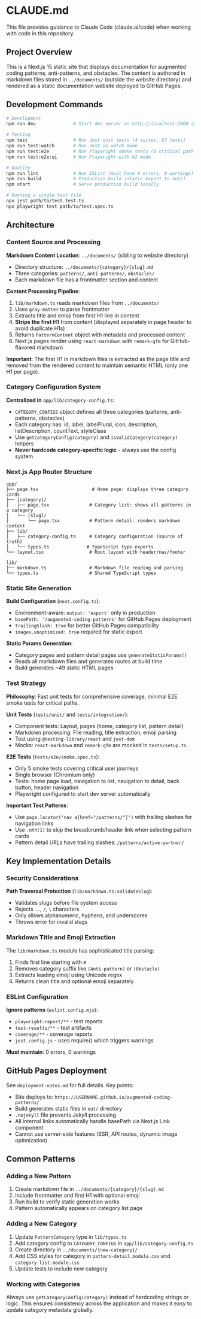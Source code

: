 # CLAUDE.md

This file provides guidance to Claude Code (claude.ai/code) when working with code in this repository.

## Project Overview

This is a Next.js 15 static site that displays documentation for augmented coding patterns, anti-patterns, and obstacles. The content is authored in markdown files stored in `../documents/` (outside the website directory) and rendered as a static documentation website deployed to GitHub Pages.

## Development Commands

```bash
# Development
npm run dev              # Start dev server on http://localhost:3000 (uses Turbopack)

# Testing
npm test                 # Run Jest unit tests (4 suites, 63 tests)
npm run test:watch       # Run Jest in watch mode
npm run test:e2e         # Run Playwright smoke tests (5 critical path tests)
npm run test:e2e:ui      # Run Playwright with UI mode

# Quality
npm run lint             # Run ESLint (must have 0 errors, 0 warnings)
npm run build            # Production build (static export to out/)
npm start                # Serve production build locally

# Running a single test file
npx jest path/to/test.test.ts
npx playwright test path/to/test.spec.ts
```

## Architecture

### Content Source and Processing

**Markdown Content Location**: `../documents/` (sibling to website directory)
- Directory structure: `../documents/{category}/{slug}.md`
- Three categories: `patterns/`, `anti-patterns/`, `obstacles/`
- Each markdown file has a frontmatter section and content

**Content Processing Pipeline**:
1. `lib/markdown.ts` reads markdown files from `../documents/`
2. Uses `gray-matter` to parse frontmatter
3. Extracts title and emoji from first H1 line in content
4. **Strips the first H1** from content (displayed separately in page header to avoid duplicate H1s)
5. Returns `PatternContent` object with metadata and processed content
6. Next.js pages render using `react-markdown` with `remark-gfm` for GitHub-flavored markdown

**Important**: The first H1 in markdown files is extracted as the page title and removed from the rendered content to maintain semantic HTML (only one H1 per page).

### Category Configuration System

**Centralized in** `app/lib/category-config.ts`:
- `CATEGORY_CONFIGS` object defines all three categories (patterns, anti-patterns, obstacles)
- Each category has: id, label, labelPlural, icon, description, listDescription, countText, styleClass
- Use `getCategoryConfig(category)` and `isValidCategory(category)` helpers
- **Never hardcode category-specific logic** - always use the config system

### Next.js App Router Structure

```
app/
├── page.tsx                    # Home page: displays three category cards
├── [category]/
│   ├── page.tsx               # Category list: shows all patterns in a category
│   └── [slug]/
│       └── page.tsx           # Pattern detail: renders markdown content
├── lib/
│   ├── category-config.ts     # Category configuration (source of truth)
│   └── types.ts              # TypeScript type exports
└── layout.tsx                 # Root layout with header/nav/footer

lib/
├── markdown.ts                # Markdown file reading and parsing
└── types.ts                   # Shared TypeScript types
```

### Static Site Generation

**Build Configuration** (`next.config.ts`):
- Environment-aware: `output: 'export'` only in production
- `basePath: '/augmented-coding-patterns'` for GitHub Pages deployment
- `trailingSlash: true` for better GitHub Pages compatibility
- `images.unoptimized: true` required for static export

**Static Params Generation**:
- Category pages and pattern detail pages use `generateStaticParams()`
- Reads all markdown files and generates routes at build time
- Build generates ~49 static HTML pages

### Test Strategy

**Philosophy**: Fast unit tests for comprehensive coverage, minimal E2E smoke tests for critical paths.

**Unit Tests** (`tests/unit/` and `tests/integration/`):
- Component tests: Layout, pages (home, category list, pattern detail)
- Markdown processing: File reading, title extraction, emoji parsing
- Test using `@testing-library/react` and `jest-dom`
- Mocks: `react-markdown` and `remark-gfm` are mocked in `tests/setup.ts`

**E2E Tests** (`tests/e2e/smoke.spec.ts`):
- Only 5 smoke tests covering critical user journeys
- Single browser (Chromium only)
- Tests: home page load, navigation to list, navigation to detail, back button, header navigation
- Playwright configured to start dev server automatically

**Important Test Patterns**:
- Use `page.locator('nav a[href="/patterns/"]')` with trailing slashes for navigation links
- Use `.nth(1)` to skip the breadcrumb/header link when selecting pattern cards
- Pattern detail URLs have trailing slashes: `/patterns/active-partner/`

## Key Implementation Details

### Security Considerations

**Path Traversal Protection** (`lib/markdown.ts:validateSlug`):
- Validates slugs before file system access
- Rejects `..`, `/`, `\` characters
- Only allows alphanumeric, hyphens, and underscores
- Throws error for invalid slugs

### Markdown Title and Emoji Extraction

The `lib/markdown.ts` module has sophisticated title parsing:
1. Finds first line starting with `#`
2. Removes category suffix like `(Anti-pattern)` or `(Obstacle)`
3. Extracts leading emoji using Unicode regex
4. Returns clean title and optional emoji separately

### ESLint Configuration

**Ignore patterns** (`eslint.config.mjs`):
- `playwright-report/**` - test reports
- `test-results/**` - test artifacts
- `coverage/**` - coverage reports
- `jest.config.js` - uses require() which triggers warnings

**Must maintain**: 0 errors, 0 warnings

## GitHub Pages Deployment

See `deployment-notes.md` for full details. Key points:
- Site deploys to: `https://USERNAME.github.io/augmented-coding-patterns/`
- Build generates static files in `out/` directory
- `.nojekyll` file prevents Jekyll processing
- All internal links automatically handle basePath via Next.js Link component
- Cannot use server-side features (SSR, API routes, dynamic image optimization)

## Common Patterns

### Adding a New Pattern

1. Create markdown file in `../documents/{category}/{slug}.md`
2. Include frontmatter and first H1 with optional emoji
3. Run build to verify static generation works
4. Pattern automatically appears on category list page

### Adding a New Category

1. Update `PatternCategory` type in `lib/types.ts`
2. Add category config to `CATEGORY_CONFIGS` in `app/lib/category-config.ts`
3. Create directory in `../documents/{new-category}/`
4. Add CSS styles for category in `pattern-detail.module.css` and `category-list.module.css`
5. Update tests to include new category

### Working with Categories

Always use `getCategoryConfig(category)` instead of hardcoding strings or logic. This ensures consistency across the application and makes it easy to update category metadata globally.
